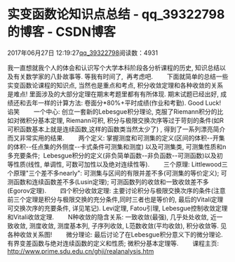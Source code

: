 # 实变函数论知识点总结 - qq_39322798的博客 - CSDN博客
2017年06月27日 12:19:27[qq_39322798](https://me.csdn.net/qq_39322798)阅读数：4931
                
我一直想就我个人的体会和认识写个大学本科阶段各分析课程的历史, 知识总结以及有关数学家的八卦故事等. 等我有时间了,  再考虑吧.
　　下面就简单的总结一些实变函数论课程的知识点, 当然也是重点和考点, 积分收敛定理和各种收敛的关系是难点! 里面涉及的大部分定理在期末考题里都有有所体现. 期末试题已经出好, 成绩还和去年一样的计算方法: 卷面分*80%+平时成绩(作业和考勤). Good Luck! 谄笑
　　一个中心: 创立一套新的Lebesgue积分理论, 克服了Riemann积分的比如对微积分基本定理, Riemann可积, 积分与极限交换次序等过于苛刻的条件(如R可积函数基本上就是连续函数,这样的函数类当然太少了) , 得到了一系列漂亮简介而又非常实用的结果.
　　两个定义: 掌握测度和可测集的定义(区间的体积--开集的体积--任点集的外侧度--卡式条件可测集和测度) 以及可测集类, 可测集性质和n多充要条件;  Lebesgue积分的定义(非负简单函数--非负函数--可测函数)以及初等性质(线性, 单调性, 可数可加性以及绝对连续性等).
　　三个原理: Littlewood三个原理"三个差不多nearly": 可测集与区间的有限并差不多(可测集的等价定义); 可测函数和连续函数差不多(Lusin定理); 可测函数列的收敛和一致收敛差不多(Egorov定理).
　　四个积分收敛定理: 主要讨论积分与极限交换次序的条件(注意前三个定理是积分与极限交换的充分条件,同时三者也是等价的, 最后的Vitali定理可交换次序的充要条件, 详见笔记). Levi定理, Fatou引理, Lebesgue控制收敛定理和Vitali收敛定理.
　　N种收敛的隐含关系: 一致收敛(最强), 几乎处处收敛, 近一致收敛, 测度收敛, 测度基本列, 子序列收敛, L范数收敛(平均收敛), 积分收敛等. 见各种收敛关系图!
　　微分理论: 最后讨论了在Lebesgue积分意义下的微分理论. 有界变差函数与绝对连续函数的定义和性质; 微积分基本定理等.
　　课程主页: http://www.prime.sdu.edu.cn/ghji/realanalysis.htm
            

